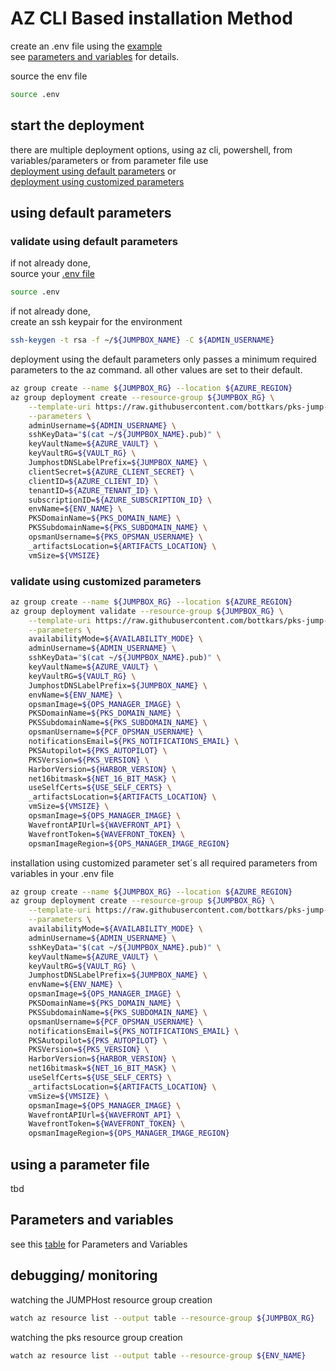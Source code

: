 # AZ CLI Based installation Method

create an .env file using the [example](.env.example)  
see [parameters and variables](#parameters-and-variables) for details.  

source the env file

```bash
source .env
```

## start the deployment

there are multiple deployment options, using az cli, powershell, from variables/parameters or from parameter file
use  
[deployment using default parameters](#using-default-parameters)
or  
[deployment using customized parameters](#using-customized-parameters)  

## using default parameters

### validate using default parameters

if not already done,  
source your [.env file](/.env.example)

```bash
source .env
```

if not already done,  
create an ssh keypair for the environment  

```bash
ssh-keygen -t rsa -f ~/${JUMPBOX_NAME} -C ${ADMIN_USERNAME}
```

deployment using the default parameters only passes a minimum required parameters to the az command. all other values are set to their default.

```bash
az group create --name ${JUMPBOX_RG} --location ${AZURE_REGION}
az group deployment create --resource-group ${JUMPBOX_RG} \
    --template-uri https://raw.githubusercontent.com/bottkars/pks-jump-azure/$BRANCH/azuredeploy.json \
    --parameters \
    adminUsername=${ADMIN_USERNAME} \
    sshKeyData="$(cat ~/${JUMPBOX_NAME}.pub)" \
    keyVaultName=${AZURE_VAULT} \
    keyVaultRG=${VAULT_RG} \
    JumphostDNSLabelPrefix=${JUMPBOX_NAME} \
    clientSecret=${AZURE_CLIENT_SECRET} \
    clientID=${AZURE_CLIENT_ID} \
    tenantID=${AZURE_TENANT_ID} \
    subscriptionID=${AZURE_SUBSCRIPTION_ID} \
    envName=${ENV_NAME} \
    PKSDomainName=${PKS_DOMAIN_NAME} \
    PKSSubdomainName=${PKS_SUBDOMAIN_NAME} \
    opsmanUsername=${PKS_OPSMAN_USERNAME} \
    _artifactsLocation=${ARTIFACTS_LOCATION} \
    vmSize=${VMSIZE}
```

### validate using customized parameters

```bash
az group create --name ${JUMPBOX_RG} --location ${AZURE_REGION}
az group deployment validate --resource-group ${JUMPBOX_RG} \
    --template-uri https://raw.githubusercontent.com/bottkars/pks-jump-azure/$BRANCH/azuredeploy.json \
    --parameters \
    availabilityMode=${AVAILABILITY_MODE} \
    adminUsername=${ADMIN_USERNAME} \
    sshKeyData="$(cat ~/${JUMPBOX_NAME}.pub)" \
    keyVaultName=${AZURE_VAULT} \
    keyVaultRG=${VAULT_RG} \
    JumphostDNSLabelPrefix=${JUMPBOX_NAME} \
    envName=${ENV_NAME} \
    opsmanImage=${OPS_MANAGER_IMAGE} \
    PKSDomainName=${PKS_DOMAIN_NAME} \
    PKSSubdomainName=${PKS_SUBDOMAIN_NAME} \
    opsmanUsername=${PCF_OPSMAN_USERNAME} \
    notificationsEmail=${PKS_NOTIFICATIONS_EMAIL} \
    PKSAutopilot=${PKS_AUTOPILOT} \
    PKSVersion=${PKS_VERSION} \
    HarborVersion=${HARBOR_VERSION} \
    net16bitmask=${NET_16_BIT_MASK} \
    useSelfCerts=${USE_SELF_CERTS} \
    _artifactsLocation=${ARTIFACTS_LOCATION} \
    vmSize=${VMSIZE} \
    opsmanImage=${OPS_MANAGER_IMAGE} \
    WavefrontAPIUrl=${WAVEFRONT_API} \
    WavefrontToken=${WAVEFRONT_TOKEN} \
    opsmanImageRegion=${OPS_MANAGER_IMAGE_REGION}
```

installation using customized parameter set´s all required parameters from variables in your .env file

```bash
az group create --name ${JUMPBOX_RG} --location ${AZURE_REGION}
az group deployment create --resource-group ${JUMPBOX_RG} \
    --template-uri https://raw.githubusercontent.com/bottkars/pks-jump-azure/$BRANCH/azuredeploy.json \
    --parameters \
    availabilityMode=${AVAILABILITY_MODE} \
    adminUsername=${ADMIN_USERNAME} \
    sshKeyData="$(cat ~/${JUMPBOX_NAME}.pub)" \
    keyVaultName=${AZURE_VAULT} \
    keyVaultRG=${VAULT_RG} \
    JumphostDNSLabelPrefix=${JUMPBOX_NAME} \
    envName=${ENV_NAME} \
    opsmanImage=${OPS_MANAGER_IMAGE} \
    PKSDomainName=${PKS_DOMAIN_NAME} \
    PKSSubdomainName=${PKS_SUBDOMAIN_NAME} \
    opsmanUsername=${PCF_OPSMAN_USERNAME} \
    notificationsEmail=${PKS_NOTIFICATIONS_EMAIL} \
    PKSAutopilot=${PKS_AUTOPILOT} \
    PKSVersion=${PKS_VERSION} \
    HarborVersion=${HARBOR_VERSION} \
    net16bitmask=${NET_16_BIT_MASK} \
    useSelfCerts=${USE_SELF_CERTS} \
    _artifactsLocation=${ARTIFACTS_LOCATION} \
    vmSize=${VMSIZE} \
    opsmanImage=${OPS_MANAGER_IMAGE} \
    WavefrontAPIUrl=${WAVEFRONT_API} \
    WavefrontToken=${WAVEFRONT_TOKEN} \
    opsmanImageRegion=${OPS_MANAGER_IMAGE_REGION}
```

## using a parameter file

tbd

## Parameters and variables

see this [table](/docs/parametes_and_vars.md) for Parameters and Variables

## debugging/ monitoring

watching the JUMPHost resource group creation  

```bash
watch az resource list --output table --resource-group ${JUMPBOX_RG}
```

watching the pks resource group creation  

```bash
watch az resource list --output table --resource-group ${ENV_NAME}
```
